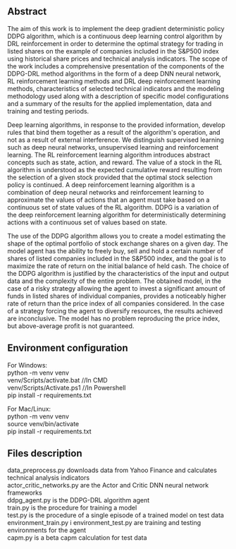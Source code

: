 ## Abstract
The aim of this work is to implement the deep gradient deterministic policy DDPG algorithm, which is a continuous deep learning control algorithm by DRL reinforcement in order to determine the optimal strategy for trading in listed shares on the example of companies included in the S&P500 index using historical share prices and technical analysis indicators. The scope of the work includes a comprehensive presentation of the components of the DDPG-DRL method algorithms in the form of a deep DNN neural network, RL reinforcement learning methods and DRL deep reinforcement learning methods, characteristics of selected technical indicators and the modeling methodology used along with a description of specific model configurations and a summary of the results for the applied implementation, data and training and testing periods.  
  
Deep learning algorithms, in response to the provided information, develop rules that bind them together as a result of the algorithm's operation, and not as a result of external interference.
We distinguish supervised learning such as deep neural networks, unsupervised learning and reinforcement learning. The RL reinforcement learning algorithm introduces abstract concepts such as state, action, and reward. The value of a stock in the RL algorithm is understood as the expected cumulative reward resulting from the selection of a given stock provided that the optimal stock selection policy is continued. A deep reinforcement learning algorithm is a combination of deep neural networks and reinforcement learning to approximate the values of actions that an agent must take based on a continuous set of state values of the RL algorithm. DDPG is a variation of the deep reinforcement learning algorithm for deterministically determining actions with a continuous set of values based on state.  
  
The use of the DDPG algorithm allows you to create a model estimating the shape of the optimal portfolio of stock exchange shares on a given day. The model agent has the ability to freely buy, sell and hold a certain number of shares of listed companies included in the S&P500 index, and the goal is to maximize the rate of return on the initial balance of held cash. The choice of the DDPG algorithm is justified by the characteristics of the input and output data and the complexity of the entire problem. The obtained model, in the case of a risky strategy allowing the agent to invest a significant amount of funds in listed shares of individual companies, provides a noticeably higher rate of return than the price index of all companies considered. In the case of a strategy forcing the agent to diversify resources, the results achieved are inconclusive. The model has no problem reproducing the price index, but above-average profit is not guaranteed.

## Environment configuration

For Windows:  
python -m venv venv  
venv/Scripts/activate.bat //In CMD  
venv/Scripts/Activate.ps1 //In Powershell  
pip install -r requirements.txt  
  
For Mac/Linux:  
python -m venv venv  
source venv/bin/activate  
pip install -r requirements.txt  


## Files description

data_preprocess.py downloads data from Yahoo Finance and calculates technical analysis indicators  
actor_critic_networks.py are the Actor and Critic DNN neural network frameworks  
ddpg_agent.py is the DDPG-DRL algorithm agent  
train.py is the procedure for training a model  
test.py is the procedure of a single episode of a trained model on test data  
environment_train.py i environment_test.py are training and testing environments for the agent  
capm.py is a beta capm calculation for test data
